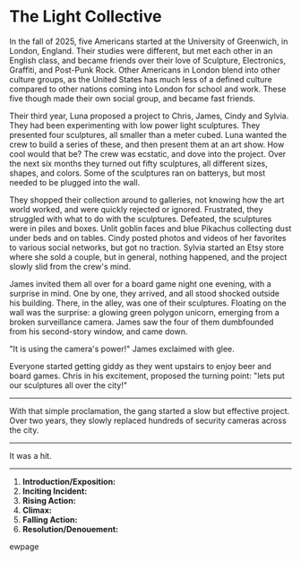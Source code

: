 # The Light Collective

In the fall of 2025, five Americans started at the University of Greenwich, in London, England. Their studies were different, but met each other in an English class, and became friends over their love of Sculpture, Electronics, Graffiti, and Post-Punk Rock. Other Americans in London blend into other culture groups, as the United States has much less of a defined culture compared to other nations coming into London for school and work. These five though made their own social group, and became fast friends.

Their third year, Luna proposed a project to Chris, James, Cindy and Sylvia. They had been experimenting with low power light sculptures. They presented four sculptures, all smaller than a meter cubed. Luna wanted the crew to build a series of these, and then present them at an art show. How cool would that be? The crew was ecstatic, and dove into the project. Over the next six months they turned out fifty sculptures, all different sizes, shapes, and colors. Some of the sculptures ran on batterys, but most needed to be plugged into the wall. 

They shopped their collection around to galleries, not knowing how the art world worked, and were quickly rejected or ignored. Frustrated, they struggled with what to do with the sculptures. Defeated, the sculptures were in piles and boxes. Unlit goblin faces and blue Pikachus collecting dust under beds and on tables. Cindy posted photos and videos of her favorites to various social networks, but got no traction. Sylvia started an Etsy store where she sold a couple, but in general, nothing happened, and the project slowly slid from the crew's mind.

James invited them all over for a board game night one evening, with a surprise in mind. One by one, they arrived, and all stood shocked outside his building. There, in the alley, was one of their sculptures. Floating on the wall was the surprise: a glowing green polygon unicorn, emerging from a broken surveillance camera. James saw the four of them dumbfounded from his second-story window, and came down.

"It is using the camera's power!" James exclaimed with glee.

Everyone started getting giddy as they went upstairs to enjoy beer and board games. Chris in his excitement, proposed the turning point: "lets put our sculptures all over the city!"

---

With that simple proclamation, the gang started a slow but effective project. Over two years, they slowly replaced hundreds of security cameras across the city.

---

It was a hit.

---

1. **Introduction/Exposition:** 
2. **Inciting Incident:** 
3. **Rising Action:** 
4. **Climax:** 
5. **Falling Action:** 
6. **Resolution/Denouement:**


ewpage

